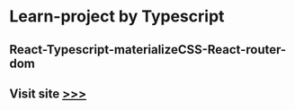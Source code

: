 # Learn-project by Typescript
## React-Typescript-materializeCSS-React-router-dom
## Visit site [>>>](https://learn-typescript-three.vercel.app/)
